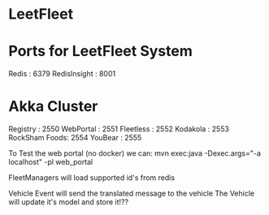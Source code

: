 # LeetFleet

# Ports for LeetFleet System
Redis         : 6379
RedisInsight  : 8001
# Akka Cluster
Registry      : 2550
WebPortal     : 2551
Fleetless     : 2552
Kodakola      : 2553
RockSham Foods: 2554
YouBear       : 2555


To Test the web portal (no docker) we can:
mvn exec:java -Dexec.args="-a localhost" -pl web_portal



FleetManagers will load supported id's from redis





Vehicle Event will send the translated message to the vehicle
The Vehicle will update it's model and store it!??




